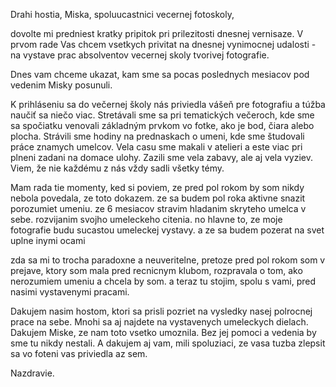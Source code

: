Drahi hostia, Miska, spoluucastnici vecernej fotoskoly, 

dovolte mi predniest kratky pripitok pri prilezitosti dnesnej vernisaze.
V prvom rade Vas chcem vsetkych privitat na dnesnej vynimocnej udalosti - na vystave prac absolventov vecernej skoly tvorivej fotografie.

Dnes vam chceme ukazat, kam sme sa pocas poslednych mesiacov pod vedenim Misky posunuli.

K prihláseniu sa do večernej školy nás priviedla vášeň pre fotografiu a túžba naučiť sa niečo viac.
Stretávali sme sa pri tematických večeroch, kde sme sa spočiatku venovali základným prvkom vo fotke, ako je bod, čiara alebo plocha.
Strávili sme hodiny na prednaskach o umeni, kde sme študovali práce znamych umelcov. 
Vela casu sme makali v atelieri a este viac pri plneni zadani na domace ulohy.
Zazili sme vela zabavy, ale aj vela vyziev. Viem, že nie každému z nás vždy sadli všetky témy.

Mam rada tie momenty, ked si poviem, ze pred pol rokom by som nikdy nebola povedala, ze toto dokazem.
ze sa budem pol roka aktivne snazit porozumiet umeniu.
ze 6 mesiacov stravim hladanim skryteho umelca v sebe. rozvijanim svojho umeleckeho citenia.
no hlavne to, ze moje fotografie budu sucastou umeleckej vystavy.
a ze sa budem pozerat na svet uplne inymi ocami

zda sa mi to trocha paradoxne a neuveritelne, pretoze pred pol rokom som v prejave, ktory som mala pred recnicnym klubom, rozpravala o tom, ako nerozumiem umeniu a chcela by som. 
a teraz tu stojim, spolu s vami, pred nasimi vystavenymi pracami.

Dakujem nasim hostom, ktori sa prisli pozriet na vysledky nasej polrocnej prace na sebe. Mnohi sa aj najdete na vystavenych umeleckych dielach.
Dakujem Miske, ze nam toto vsetko umoznila. Bez jej pomoci a vedenia by sme tu nikdy nestali.
A dakujem aj vam, mili spoluziaci, ze vasa tuzba zlepsit sa vo foteni vas priviedla az sem.

Nazdravie.